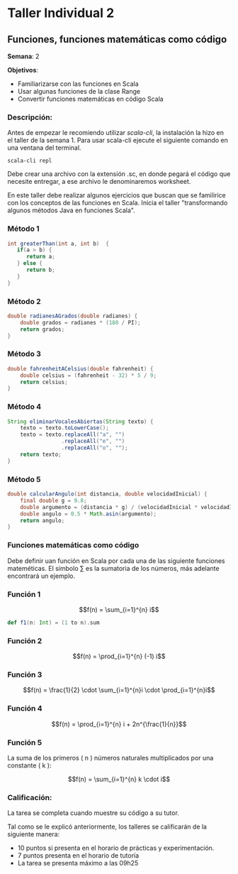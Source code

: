 # Taller Individual  2
## Funciones, funciones matemáticas como código

**Semana**: 2

**Objetivos**:

- Familiarizarse con las funciones en Scala
- Usar algunas funciones de la clase Range
- Convertir funciones matemáticas en código Scala

### Descripción:

Antes de empezar le recomiendo utilizar *scala-cli*, la instalación la hizo en el taller de la semana 1. Para usar scala-cli ejecute el siguiente comando en una ventana del terminal.
```shell
scala-cli repl
```

Debe crear una archivo con la extensión .sc, en donde pegará el código que necesite entregar, a ese archivo le denominaremos worksheet.

En este taller debe realizar algunos ejercicios que buscan que se familirice con los conceptos de las funciones en Scala. Inicia el taller "transformando algunos métodos Java en funciones Scala".

### Método 1

```java
int greaterThan(int a, int b)  {
   if(a > b) {
      return a;
   } else {
      return b;
   }
}

```

### Método 2

```java
double radianesAGrados(double radianes) {
	double grados = radianes * (180 / PI);
	return grados;
}

```

### Método 3
```java
double fahrenheitACelsius(double fahrenheit) {
	double celsius = (fahrenheit - 32) * 5 / 9;
	return celsius;
}
```

### Método 4
```java
String eliminarVocalesAbiertas(String texto) {
	texto = texto.toLowerCase();
	texto = texto.replaceAll("a", "")
                 .replaceAll("e", "")
                 .replaceAll("o", "");
	return texto;
}
```

### Método 5
```java
double calcularAngulo(int distancia, double velocidadInicial) {
	final double g = 9.8;
	double argumento = (distancia * g) / (velocidadInicial * velocidadInicial);
	double angulo = 0.5 * Math.asin(argumento);
	return angulo;
}
```

### Funciones matemáticas como código

Debe definir uan función en Scala por cada una de las siguiente funciones mateméticas. El símbolo $\sum$ es la sumatoria de los números, más adelante encontrará un ejemplo.

### **Función 1**

```math
f(n) = \sum_{i=1}^{n} i
```

```scala
def f1(n: Int) = (1 to n).sum
```

### **Función 2**
```math
f(n) = \prod_{i=1}^{n} (-1) i
```

### **Función 3**

```math
f(n) = \frac{1}{2} \cdot \sum_{i=1}^{n}i \cdot \prod_{i=1}^{n}i
```

### **Función 4**


```math
f(n) = \prod_{i=1}^{n} i + 2n^{\frac{1}{n}}
```

### **Función 5**
La suma de los primeros \( n \) números naturales multiplicados por una constante \( k \):

```math
f(n) = \sum_{i=1}^{n} k \cdot i
```



### Calificación:

La tarea se completa cuando muestre su código a su tutor.

Tal como se le explicó anteriormente, los talleres se calificarán de la siguiente manera:

- 10 puntos si presenta en el horario de prácticas y experimentación.
- 7 puntos presenta en el horario de tutoría
- La tarea se presenta máximo a las 09h25
